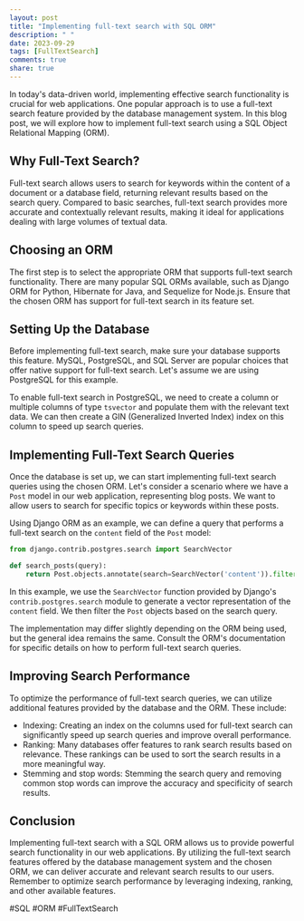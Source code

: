 ```yaml
---
layout: post
title: "Implementing full-text search with SQL ORM"
description: " "
date: 2023-09-29
tags: [FullTextSearch]
comments: true
share: true
---
```


In today's data-driven world, implementing effective search functionality is crucial for web applications. One popular approach is to use a full-text search feature provided by the database management system. In this blog post, we will explore how to implement full-text search using a SQL Object Relational Mapping (ORM).

## Why Full-Text Search?

Full-text search allows users to search for keywords within the content of a document or a database field, returning relevant results based on the search query. Compared to basic searches, full-text search provides more accurate and contextually relevant results, making it ideal for applications dealing with large volumes of textual data.

## Choosing an ORM

The first step is to select the appropriate ORM that supports full-text search functionality. There are many popular SQL ORMs available, such as Django ORM for Python, Hibernate for Java, and Sequelize for Node.js. Ensure that the chosen ORM has support for full-text search in its feature set.

## Setting Up the Database

Before implementing full-text search, make sure your database supports this feature. MySQL, PostgreSQL, and SQL Server are popular choices that offer native support for full-text search. Let's assume we are using PostgreSQL for this example.

To enable full-text search in PostgreSQL, we need to create a column or multiple columns of type `tsvector` and populate them with the relevant text data. We can then create a GIN (Generalized Inverted Index) index on this column to speed up search queries.

## Implementing Full-Text Search Queries

Once the database is set up, we can start implementing full-text search queries using the chosen ORM. Let's consider a scenario where we have a `Post` model in our web application, representing blog posts. We want to allow users to search for specific topics or keywords within these posts.

Using Django ORM as an example, we can define a query that performs a full-text search on the `content` field of the `Post` model:

```python
from django.contrib.postgres.search import SearchVector

def search_posts(query):
    return Post.objects.annotate(search=SearchVector('content')).filter(search=query)
```

In this example, we use the `SearchVector` function provided by Django's `contrib.postgres.search` module to generate a vector representation of the `content` field. We then filter the `Post` objects based on the search query.

The implementation may differ slightly depending on the ORM being used, but the general idea remains the same. Consult the ORM's documentation for specific details on how to perform full-text search queries.

## Improving Search Performance

To optimize the performance of full-text search queries, we can utilize additional features provided by the database and the ORM. These include:

- Indexing: Creating an index on the columns used for full-text search can significantly speed up search queries and improve overall performance.
- Ranking: Many databases offer features to rank search results based on relevance. These rankings can be used to sort the search results in a more meaningful way.
- Stemming and stop words: Stemming the search query and removing common stop words can improve the accuracy and specificity of search results.

## Conclusion

Implementing full-text search with a SQL ORM allows us to provide powerful search functionality in our web applications. By utilizing the full-text search features offered by the database management system and the chosen ORM, we can deliver accurate and relevant search results to our users. Remember to optimize search performance by leveraging indexing, ranking, and other available features.

#SQL #ORM #FullTextSearch